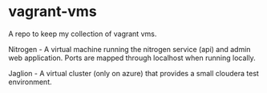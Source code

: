 vagrant-vms
===========

A repo to keep my collection of vagrant vms.

 Nitrogen - A virtual machine running the nitrogen service (api) and admin web application. Ports are mapped through localhost when running locally. 

 Jaglion - A virtual cluster (only on azure) that provides a small cloudera test environment.
